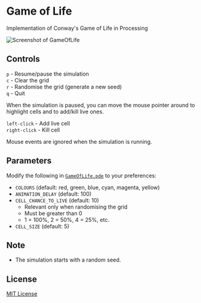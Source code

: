 # Game of Life
Implementation of Conway's Game of Life in Processing

![Screenshot of GameOfLife](https://github.com/adjl/GameOfLife/raw/master/img/screenshot.png)

## Controls
`p` - Resume/pause the simulation  
`c` - Clear the grid  
`r` - Randomise the grid (generate a new seed)  
`q` - Quit

When the simulation is paused, you can move the mouse pointer around to highlight cells and to add/kill live ones.

`left-click` - Add live cell  
`right-click` - Kill cell

Mouse events are ignored when the simulation is running.

## Parameters
Modify the following in [`GameOfLife.pde`](https://github.com/adjl/GameOfLife/raw/master/GameOfLife.pde) to your preferences:
- `COLOURS` (default: red, green, blue, cyan, magenta, yellow)
- `ANIMATION_DELAY` (default: 100)
- `CELL_CHANCE_TO_LIVE` (default: 10)
  - Relevant only when randomising the grid
  - Must be greater than 0
  - 1 = 100%, 2 = 50%, 4 = 25%, etc.
- `CELL_SIZE` (default: 5)

## Note
- The simulation starts with a random seed.

## License
[MIT License](https://github.com/adjl/GameOfLife/raw/master/LICENSE)
